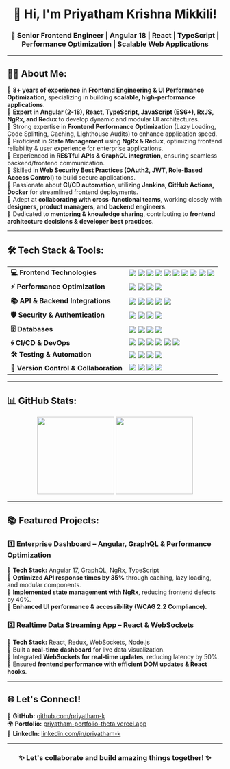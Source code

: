 <h1 align="center">👋 Hi, I'm Priyatham Krishna Mikkili!</h1>  
<h3 align="center">🚀 Senior Frontend Engineer | Angular 18 | React | TypeScript | Performance Optimization | Scalable Web Applications</h3>  

---

## 👨‍💻 About Me:  
🔹 **8+ years of experience** in **Frontend Engineering & UI Performance Optimization**, specializing in building **scalable, high-performance applications**.  
🔹 **Expert in Angular (2-18), React, TypeScript, JavaScript (ES6+), RxJS, NgRx, and Redux** to develop dynamic and modular UI architectures.  
🔹 Strong expertise in **Frontend Performance Optimization** (Lazy Loading, Code Splitting, Caching, Lighthouse Audits) to enhance application speed.  
🔹 Proficient in **State Management** using **NgRx & Redux**, optimizing frontend reliability & user experience for enterprise applications.  
🔹 Experienced in **RESTful APIs & GraphQL integration**, ensuring seamless backend/frontend communication.  
🔹 Skilled in **Web Security Best Practices (OAuth2, JWT, Role-Based Access Control)** to build secure applications.  
🔹 Passionate about **CI/CD automation**, utilizing **Jenkins, GitHub Actions, Docker** for streamlined frontend deployments.  
🔹 Adept at **collaborating with cross-functional teams**, working closely with **designers, product managers, and backend engineers**.  
🔹 Dedicated to **mentoring & knowledge sharing**, contributing to **frontend architecture decisions & developer best practices**.  

---

## 🛠️ Tech Stack & Tools:  

<table align="center">
  <tr>
    <td><b>💻 Frontend Technologies</b></td>
    <td align="left">
      <img src="https://img.shields.io/badge/Angular-DD0031?style=for-the-badge&logo=angular&logoColor=white"/>  
      <img src="https://img.shields.io/badge/React-61DAFB?style=for-the-badge&logo=react&logoColor=black"/>  
      <img src="https://img.shields.io/badge/TypeScript-007ACC?style=for-the-badge&logo=typescript&logoColor=white"/>  
      <img src="https://img.shields.io/badge/RxJS-B7178C?style=for-the-badge&logo=reactivex&logoColor=white"/>  
      <img src="https://img.shields.io/badge/NgRx-DC143C?style=for-the-badge&logo=redux&logoColor=white"/>  
      <img src="https://img.shields.io/badge/Redux-764ABC?style=for-the-badge&logo=redux&logoColor=white"/>  
      <img src="https://img.shields.io/badge/Material_UI-007FFF?style=for-the-badge&logo=mui&logoColor=white"/>  
      <img src="https://img.shields.io/badge/Tailwind_CSS-06B6D4?style=for-the-badge&logo=tailwindcss&logoColor=white"/>  
      <img src="https://img.shields.io/badge/Bootstrap-7952B3?style=for-the-badge&logo=bootstrap&logoColor=white"/>  
      <img src="https://img.shields.io/badge/SCSS-CC6699?style=for-the-badge&logo=sass&logoColor=white"/>  
    </td>
  </tr>
  <tr>
    <td><b>⚡ Performance Optimization</b></td>
    <td align="left">
      <img src="https://img.shields.io/badge/Lazy_Loading-000000?style=for-the-badge"/>  
      <img src="https://img.shields.io/badge/Code_Splitting-FF4500?style=for-the-badge"/>  
      <img src="https://img.shields.io/badge/Caching_Strategies-4682B4?style=for-the-badge"/>  
      <img src="https://img.shields.io/badge/Lighthouse_Performance_Audits-32CD32?style=for-the-badge"/>  
    </td>
  </tr>
  <tr>
    <td><b>📚 API & Backend Integrations</b></td>
    <td align="left">
      <img src="https://img.shields.io/badge/GraphQL-E10098?style=for-the-badge&logo=graphql&logoColor=white"/>  
      <img src="https://img.shields.io/badge/RESTful_APIs-000000?style=for-the-badge&logo=postman&logoColor=white"/>  
      <img src="https://img.shields.io/badge/Node.js-43853D?style=for-the-badge&logo=node.js&logoColor=white"/>  
      <img src="https://img.shields.io/badge/Express.js-404D59?style=for-the-badge"/>  
      <img src="https://img.shields.io/badge/WebSockets-008080?style=for-the-badge"/>  
    </td>
  </tr>
  <tr>
    <td><b>🛡️ Security & Authentication</b></td>
    <td align="left">
      <img src="https://img.shields.io/badge/OAuth2-4682B4?style=for-the-badge"/>  
      <img src="https://img.shields.io/badge/JWT-FF4500?style=for-the-badge"/>  
      <img src="https://img.shields.io/badge/Web_Security_Best_Practices-32CD32?style=for-the-badge"/>  
      <img src="https://img.shields.io/badge/OWASP_Top_10-FFD700?style=for-the-badge"/>  
    </td>
  </tr>
  <tr>
    <td><b>🗄️ Databases</b></td>
    <td align="left">
      <img src="https://img.shields.io/badge/MongoDB-4EA94B?style=for-the-badge&logo=mongodb&logoColor=white"/>  
      <img src="https://img.shields.io/badge/MySQL-4479A1?style=for-the-badge&logo=mysql&logoColor=white"/>  
      <img src="https://img.shields.io/badge/PostgreSQL-316192?style=for-the-badge&logo=postgresql&logoColor=white"/>  
      <img src="https://img.shields.io/badge/ClickHouse-FFD700?style=for-the-badge"/>  
    </td>
  </tr>
  <tr>
    <td><b>🌀 CI/CD & DevOps</b></td>
    <td align="left">
      <img src="https://img.shields.io/badge/GitHub_Actions-2088FF?style=for-the-badge&logo=github-actions&logoColor=white"/>  
      <img src="https://img.shields.io/badge/Jenkins-D24939?style=for-the-badge&logo=jenkins&logoColor=white"/>  
      <img src="https://img.shields.io/badge/Docker-2496ED?style=for-the-badge&logo=docker&logoColor=white"/>  
      <img src="https://img.shields.io/badge/Kubernetes-326CE5?style=for-the-badge&logo=kubernetes&logoColor=white"/>  
      <img src="https://img.shields.io/badge/AWS-232F3E?style=for-the-badge&logo=amazon-aws&logoColor=white"/>  
      <img src="https://img.shields.io/badge/Azure-0089D6?style=for-the-badge&logo=microsoft-azure&logoColor=white"/>  
    </td>
  </tr>
  <tr>
    <td><b>🛠 Testing & Automation</b></td>
    <td align="left">
      <img src="https://img.shields.io/badge/Jest-C21325?style=for-the-badge&logo=jest&logoColor=white"/>  
      <img src="https://img.shields.io/badge/Cypress-17202C?style=for-the-badge&logo=cypress&logoColor=white"/>  
      <img src="https://img.shields.io/badge/Karma-4479A1?style=for-the-badge&logo=karma&logoColor=white"/>  
      <img src="https://img.shields.io/badge/Jasmine-8A4182?style=for-the-badge"/>  
    </td>
  </tr>
  <tr>
    <td><b>🔧 Version Control & Collaboration</b></td>
    <td align="left">
      <img src="https://img.shields.io/badge/Git-F05032?style=for-the-badge&logo=git&logoColor=white"/>  
      <img src="https://img.shields.io/badge/GitHub-181717?style=for-the-badge&logo=github&logoColor=white"/>  
      <img src="https://img.shields.io/badge/Bitbucket-0052CC?style=for-the-badge&logo=bitbucket&logoColor=white"/>  
      <img src="https://img.shields.io/badge/Jira-0052CC?style=for-the-badge&logo=jira&logoColor=white"/>  
    </td>
  </tr>
</table>


---

## 📊 GitHub Stats:  
<div align="center">  
  <b><img height="180em" src="https://github-readme-stats.vercel.app/api?username=priyatham-k&show_icons=true&theme=radical&count_private=true"/></b>  
  <b><img height="180em" src="https://github-readme-stats.vercel.app/api/top-langs/?username=priyatham-k&layout=compact&theme=radical"/></b>  
</div>  

---

## 📚 Featured Projects:  

### **1️⃣ Enterprise Dashboard – Angular, GraphQL & Performance Optimization**  
🔹 **Tech Stack:** Angular 17, GraphQL, NgRx, TypeScript  
🔹 **Optimized API response times by 35%** through caching, lazy loading, and modular components.  
🔹 **Implemented state management with NgRx**, reducing frontend defects by 40%.  
🔹 **Enhanced UI performance & accessibility (WCAG 2.2 Compliance).**  

### **2️⃣ Realtime Data Streaming App – React & WebSockets**  
🔹 **Tech Stack:** React, Redux, WebSockets, Node.js  
🔹 Built a **real-time dashboard** for live data visualization.  
🔹 Integrated **WebSockets for real-time updates**, reducing latency by 50%.  
🔹 Ensured **frontend performance with efficient DOM updates & React hooks**.  

---

## 🌐 Let's Connect!  

🔗 **GitHub:** [github.com/priyatham-k](https://github.com/priyatham-k)  
🌍 **Portfolio:** [priyatham-portfolio-theta.vercel.app](https://priyatham-portfolio-theta.vercel.app/)  
💼 **LinkedIn:** [linkedin.com/in/priyatham-k](https://www.linkedin.com/in/priyatham-k/)  

---

<h3 align="center">✨ Let's collaborate and build amazing things together! ✨</h3>  
